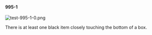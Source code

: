 #### 995-1
![test-995-1-0.png](https://github.com/lil-lab/nlvr/raw/master/nlvr/test/images/6/test-995-1-0.png "test-995-1-0.png")

There is at least one black item closely touching the bottom of a box.